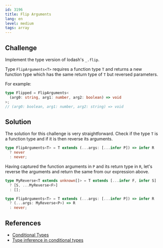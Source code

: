 ```yaml
---
id: 3196
title: Flip Arguments
lang: en
level: medium
tags: array
---
```


## Challenge

Implement the type version of lodash's `_.flip`.

Type `FlipArguments<T>` requires a function type `T` and returns a new function
type which has the same return type of `T` but reversed parameters.

For example:

```ts
type Flipped = FlipArguments<
  (arg0: string, arg1: number, arg2: boolean) => void
>;
// (arg0: boolean, arg1: number, arg2: string) => void
```

## Solution

The solution for this challenge is very straightforward. Check if the type `T`
is a function type and if it is then reverse its arguments.

```ts
type FlipArguments<T> = T extends (...args: [...infer P]) => infer R
  ? never
  : never;
```

Having captured the function arguments in `P` and its return type in `R`, let's
reverse the arguments and return the same from our expression above.

```ts
type MyReverse<T extends unknown[]> = T extends [...infer F, infer S]
  ? [S, ...MyReverse<F>]
  : [];

type FlipArguments<T> = T extends (...args: [...infer P]) => infer R
  ? (...args: MyReverse<P>) => R
  : never;
```

## References

- [Conditional Types](https://www.typescriptlang.org/docs/handbook/2/conditional-types.html)
- [Type inference in conditional types](https://www.typescriptlang.org/docs/handbook/2/conditional-types.html#inferring-within-conditional-types)
